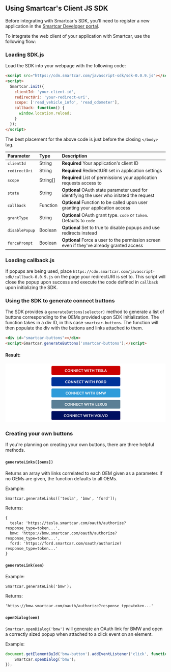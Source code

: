 ## Using Smartcar's Client JS SDK

Before integrating with Smartcar's SDK, you'll need to register a new application in the [Smartcar Developer portal](https://developer.smartcar.com).

To integrate the web client of your application with Smartcar, use the following flow:

### Loading SDK.js

Load the SDK into your webpage with the following code:

```html
<script src="https://cdn.smartcar.com/javascript-sdk/sdk-0.0.9.js"></script>
<script>
  Smartcar.init({
    clientId: 'your-client-id',
    redirectUri: 'your-redirect-uri',
    scope: ['read_vehicle_info', 'read_odometer'],
    callback: function() {
      window.location.reload;
    }
  });
</script>
```
The best placement for the above code is just before the closing `</body>` tag.

| Parameter       | Type | Description   |
|:--------------- |:---|:------------- |
| `clientId`      | String |**Required** Your application's client ID |
| `redirectUri`   | String |**Required** RedirectURI set in application settings |
| `scope`         | String[] |**Required** List of permissions your application requests access to |
| `state`         | String |**Optional** OAuth state parameter used for identifying the user who initated the request|
| `callback`      | Function |**Optional** Function to be called upon user granting your application access |
| `grantType`     | String |**Optional** OAuth grant type. `code` or `token`. Defaults to `code` |
| `disablePopup`  | Boolean |**Optional** Set to true to disable popups and use redirects instead |
| `forcePrompt`   | Boolean |**Optional** Force a user to the permission screen even if they've already granted access |

### Loading callback.js

If popups are being used, place `https://cdn.smartcar.com/javascript-sdk/callback-0.0.9.js` on the page your redirectURI is set to. This script will close the popup upon success and execute the code defined in `callback` upon initializing the SDK.


### Using the SDK to generate connect buttons

The SDK provides a `generateButtons(selector)` method to generate a list of buttons corresponding to the OEMs provided upon SDK initialization. The function takes in a div ID, in this case `smartcar-buttons`. The function will then populate the div with the buttons and links attached to them.

```html
<div id="smartcar-buttons"></div>
<script>Smartcar.generateButtons('smartcar-buttons');</script>
```

#### Result:
![](lib/buttons.png)

### Creating your own buttons

If you're planning on creating your own buttons, there are three helpful methods.

#### `generateLinks([oems])`

Returns an array with links correlated to each OEM given as a parameter. If no OEMs are given, the function defaults to all OEMs.

Example:

```html
Smartcar.generateLinks(['tesla', 'bmw', 'ford']);
```
Returns:

```
{
  tesla: 'https://tesla.smartcar.com/oauth/authorize?response_type=token...',
  bmw: 'https://bmw.smartcar.com/oauth/authorize?response_type=token...',
  ford: 'https://ford.smartcar.com/oauth/authorize?response_type=token...'
}

```

#### `generateLink(oem)`

Example:

```html
Smartcar.generateLink('bmw');
```
Returns:

```
'https://bmw.smartcar.com/oauth/authorize?response_type=token...'
```

#### `openDialog(oem)`

`Smartcar.openDialog('bmw')` will generate an OAuth link for BMW and open a correctly sized popup when attached to a click event on an element.

Example:

```javascript
document.getElementById('bmw-button').addEventListener('click', function() {
	Smartcar.openDialog('bmw');
});
```
